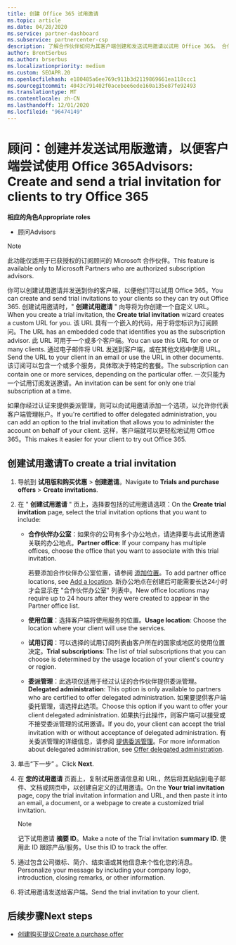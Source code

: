 ```yaml
---
title: 创建 Office 365 试用邀请
ms.topic: article
ms.date: 04/28/2020
ms.service: partner-dashboard
ms.subservice: partnercenter-csp
description: 了解合作伙伴如何为其客户端创建和发送试用邀请以试用 Office 365。 合作伙伴很多都是已获授权的订阅顾问。
author: BrentSerbus
ms.author: brserbus
ms.localizationpriority: medium
ms.custom: SEOAPR.20
ms.openlocfilehash: e180485a6ee769c911b3d2119869661ea118ccc1
ms.sourcegitcommit: 4043c791402f0acebee6ede160a135e87fe92493
ms.translationtype: MT
ms.contentlocale: zh-CN
ms.lasthandoff: 12/01/2020
ms.locfileid: "96474149"
---
```

# <a name="advisors-create-and-send-a-trial-invitation-for-clients-to-try-office-365"></a><span data-ttu-id="e23b9-104">顾问：创建并发送试用版邀请，以便客户端尝试使用 Office 365</span><span class="sxs-lookup"><span data-stu-id="e23b9-104">Advisors: Create and send a trial invitation for clients to try Office 365</span></span>


<span data-ttu-id="e23b9-105">**相应的角色**</span><span class="sxs-lookup"><span data-stu-id="e23b9-105">**Appropriate roles**</span></span>

- <span data-ttu-id="e23b9-106">顾问</span><span class="sxs-lookup"><span data-stu-id="e23b9-106">Advisors</span></span>

> [!NOTE]
> <span data-ttu-id="e23b9-107">此功能仅适用于已获授权的订阅顾问的 Microsoft 合作伙伴。</span><span class="sxs-lookup"><span data-stu-id="e23b9-107">This feature is available only to Microsoft Partners who are authorized subscription advisors.</span></span>

<span data-ttu-id="e23b9-108">你可以创建试用邀请并发送到你的客户端，以便他们可以试用 Office 365。</span><span class="sxs-lookup"><span data-stu-id="e23b9-108">You can create and send trial invitations to your clients so they can try out Office 365.</span></span> <span data-ttu-id="e23b9-109">创建试用邀请时，" **创建试用邀请** " 向导将为你创建一个自定义 URL。</span><span class="sxs-lookup"><span data-stu-id="e23b9-109">When you create a trial invitation, the **Create trial invitation** wizard creates a custom URL for you.</span></span> <span data-ttu-id="e23b9-110">该 URL 具有一个嵌入的代码，用于将您标识为订阅顾问。</span><span class="sxs-lookup"><span data-stu-id="e23b9-110">The URL has an embedded code that identifies you as the subscription advisor.</span></span> <span data-ttu-id="e23b9-111">此 URL 可用于一个或多个客户端。</span><span class="sxs-lookup"><span data-stu-id="e23b9-111">You can use this URL for one or many clients.</span></span> <span data-ttu-id="e23b9-112">通过电子邮件将 URL 发送到客户端，或在其他文档中使用 URL。</span><span class="sxs-lookup"><span data-stu-id="e23b9-112">Send the URL to your client in an email or use the URL in other documents.</span></span> <span data-ttu-id="e23b9-113">该订阅可以包含一个或多个服务，具体取决于特定的套餐。</span><span class="sxs-lookup"><span data-stu-id="e23b9-113">The subscription can contain one or more services, depending on the particular offer.</span></span> <span data-ttu-id="e23b9-114">一次只能为一个试用订阅发送邀请。</span><span class="sxs-lookup"><span data-stu-id="e23b9-114">An invitation can be sent for only one trial subscription at a time.</span></span>

<span data-ttu-id="e23b9-115">如果你经过认证来提供委派管理，则可以向试用邀请添加一个选项，以允许你代表客户端管理帐户。</span><span class="sxs-lookup"><span data-stu-id="e23b9-115">If you're certified to offer delegated administration, you can add an option to the trial invitation that allows you to administer the account on behalf of your client.</span></span> <span data-ttu-id="e23b9-116">这样，客户端就可以更轻松地试用 Office 365。</span><span class="sxs-lookup"><span data-stu-id="e23b9-116">This makes it easier for your client to try out Office 365.</span></span>

## <a name="to-create-a-trial-invitation"></a><span data-ttu-id="e23b9-117">创建试用邀请</span><span class="sxs-lookup"><span data-stu-id="e23b9-117">To create a trial invitation</span></span>

1. <span data-ttu-id="e23b9-118">导航到 **试用版和购买优惠**  >  **创建邀请**。</span><span class="sxs-lookup"><span data-stu-id="e23b9-118">Navigate to **Trials and purchase offers** > **Create invitations**.</span></span>

2. <span data-ttu-id="e23b9-119">在 " **创建试用邀请** " 页上，选择要包括的试用邀请选项：</span><span class="sxs-lookup"><span data-stu-id="e23b9-119">On the **Create trial invitation** page, select the trial invitation options that you want to include:</span></span>

    - <span data-ttu-id="e23b9-120">**合作伙伴办公室**：如果你的公司有多个办公地点，请选择要与此试用邀请关联的办公地点。</span><span class="sxs-lookup"><span data-stu-id="e23b9-120">**Partner office**: If your company has multiple offices, choose the office that you want to associate with this trial invitation.</span></span>

        <span data-ttu-id="e23b9-121">若要添加合作伙伴办公室位置，请参阅 [添加位置](manage-locations.md)。</span><span class="sxs-lookup"><span data-stu-id="e23b9-121">To add partner office locations, see [Add a location](manage-locations.md).</span></span> <span data-ttu-id="e23b9-122">新办公地点在创建后可能需要长达24小时才会显示在 "合作伙伴办公室" 列表中。</span><span class="sxs-lookup"><span data-stu-id="e23b9-122">New office locations may require up to 24 hours after they were created to appear in the Partner office list.</span></span>

    - <span data-ttu-id="e23b9-123">**使用位置**：选择客户端将使用服务的位置。</span><span class="sxs-lookup"><span data-stu-id="e23b9-123">**Usage location**: Choose the location where your client will use the services.</span></span>
    - <span data-ttu-id="e23b9-124">**试用订阅**：可以选择的试用订阅列表由客户所在的国家或地区的使用位置决定。</span><span class="sxs-lookup"><span data-stu-id="e23b9-124">**Trial subscriptions**: The list of trial subscriptions that you can choose is determined by the usage location of your client's country or region.</span></span>
    - <span data-ttu-id="e23b9-125">**委派管理**：此选项仅适用于经过认证的合作伙伴提供委派管理。</span><span class="sxs-lookup"><span data-stu-id="e23b9-125">**Delegated administration**: This option is only available to partners who are certified to offer delegated administration.</span></span> <span data-ttu-id="e23b9-126">如果要提供客户端委托管理，请选择此选项。</span><span class="sxs-lookup"><span data-stu-id="e23b9-126">Choose this option if you want to offer your client delegated administration.</span></span> <span data-ttu-id="e23b9-127">如果执行此操作，则客户端可以接受或不接受委派管理的试用邀请。</span><span class="sxs-lookup"><span data-stu-id="e23b9-127">If you do, your client can accept the trial invitation with or without acceptance of delegated administration.</span></span> <span data-ttu-id="e23b9-128">有关委派管理的详细信息，请参阅 [提供委派管理](customers-revoke-admin-privileges.md)。</span><span class="sxs-lookup"><span data-stu-id="e23b9-128">For more information about delegated administration, see [Offer delegated administration](customers-revoke-admin-privileges.md).</span></span>

3. <span data-ttu-id="e23b9-129">单击“下一步”  。</span><span class="sxs-lookup"><span data-stu-id="e23b9-129">Click **Next**.</span></span>

4. <span data-ttu-id="e23b9-130">在 **您的试用邀请** 页面上，复制试用邀请信息和 URL，然后将其粘贴到电子邮件、文档或网页中，以创建自定义的试用邀请。</span><span class="sxs-lookup"><span data-stu-id="e23b9-130">On the **Your trial invitation** page, copy the trial invitation information and URL, and then paste it into an email, a document, or a webpage to create a customized trial invitation.</span></span>

    > [!NOTE]
    > <span data-ttu-id="e23b9-131">记下试用邀请 **摘要 ID**。</span><span class="sxs-lookup"><span data-stu-id="e23b9-131">Make a note of the Trial invitation **summary ID**.</span></span> <span data-ttu-id="e23b9-132">使用此 ID 跟踪产品/服务。</span><span class="sxs-lookup"><span data-stu-id="e23b9-132">Use this ID to track the offer.</span></span>

5. <span data-ttu-id="e23b9-133">通过包含公司徽标、简介、结束语或其他信息来个性化您的消息。</span><span class="sxs-lookup"><span data-stu-id="e23b9-133">Personalize your message by including your company logo, introduction, closing remarks, or other information.</span></span>

6. <span data-ttu-id="e23b9-134">将试用邀请发送给客户端。</span><span class="sxs-lookup"><span data-stu-id="e23b9-134">Send the trial invitation to your client.</span></span>

## <a name="next-steps"></a><span data-ttu-id="e23b9-135">后续步骤</span><span class="sxs-lookup"><span data-stu-id="e23b9-135">Next steps</span></span>

- [<span data-ttu-id="e23b9-136">创建购买提议</span><span class="sxs-lookup"><span data-stu-id="e23b9-136">Create a purchase offer</span></span>](advisor-create-a-purchase-offer.md)
